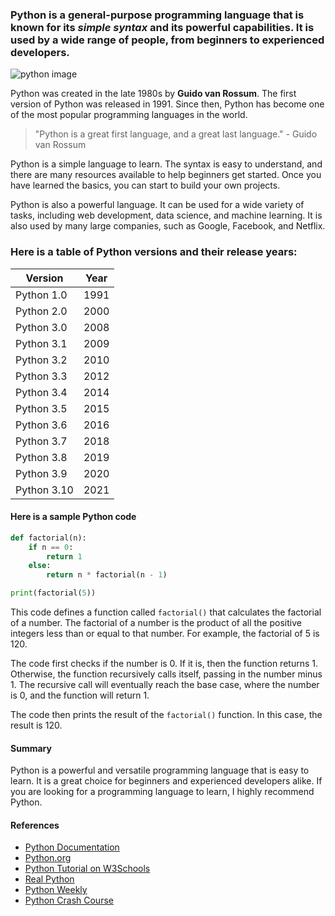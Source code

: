 
### Python is a general-purpose programming language that is known for its *simple syntax* and its powerful capabilities. It is used by a wide range of people, from beginners to experienced developers.

![python image](https://th.bing.com/th/id/OIP.jBcZ1zGElDbJtzTX1l6VWAHaFP?pid=ImgDet&rs=1)


Python was created in the late 1980s by **Guido van Rossum**. The first version of Python was released in 1991. Since then, Python has become one of the most popular programming languages in the world.

>"Python is a great first language, and a great last language." - Guido van Rossum

Python is a simple language to learn. The syntax is easy to understand, and there are many resources available to help beginners get started. Once you have learned the basics, you can start to build your own projects.

Python is also a powerful language. It can be used for a wide variety of tasks, including web development, data science, and machine learning. It is also used by many large companies, such as Google, Facebook, and Netflix.

### Here is a table of Python versions and their release years:

| Version | Year |
|---|---|
| Python 1.0 | 1991 |
| Python 2.0 | 2000 |
| Python 3.0 | 2008 |
| Python 3.1 | 2009 |
| Python 3.2 | 2010 |
| Python 3.3 | 2012 |
| Python 3.4 | 2014 |
| Python 3.5 | 2015 |
| Python 3.6 | 2016 |
| Python 3.7 | 2018 |
| Python 3.8 | 2019 |
| Python 3.9 | 2020 |
| Python 3.10 | 2021 |

#### Here is a sample Python code

```python
def factorial(n):
    if n == 0:
        return 1
    else:
        return n * factorial(n - 1)

print(factorial(5))
```

This code defines a function called `factorial()` that calculates the factorial of a number. The factorial of a number is the product of all the positive integers less than or equal to that number. For example, the factorial of 5 is 120.

The code first checks if the number is 0. If it is, then the function returns 1. Otherwise, the function recursively calls itself, passing in the number minus 1. The recursive call will eventually reach the base case, where the number is 0, and the function will return 1.

The code then prints the result of the `factorial()` function. In this case, the result is 120.

#### Summary

Python is a powerful and versatile programming language that is easy to learn. It is a great choice for beginners and experienced developers alike. If you are looking for a programming language to learn, I highly recommend Python.


#### References

- [Python Documentation](https://docs.python.org/3/)
- [Python.org](https://docs.python.org/3/)
- [Python Tutorial on W3Schools](https://www.w3schools.com/python/)
- [Real Python](https://realpython.com/)
- [Python Weekly](https://www.pythonweekly.com/)
- [Python Crash Course](https://nostarch.com/pythoncrashcourse2e)

